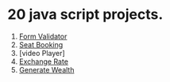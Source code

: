 # 20 java script projects.

1. [Form Validator](https://arurukun.github.io/20JSProjects/1_FormValidator/)
2. [Seat Booking](https://arurukun.github.io/20JSProjects/2_SeatBooking/)
3. [video Player]
4. [Exchange Rate](https://arurukun.github.io/20JSProjects/4_exchangeRate/)
5. [Generate Wealth](https://arurukun.github.io/20JSProjects/5_generateWealth/)
